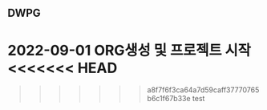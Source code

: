 ## DWPG

2022-09-01 ORG생성 및 프로젝트 시작
<<<<<<< HEAD
=======

>>>>>>> a8f7f6f3ca64a7d59caff37770765b6c1f67b33e
test
